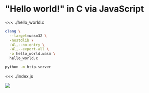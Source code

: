 # "Hello world!" in C via JavaScript



<<< ./hello_world.c

```sh
clang \
  --target=wasm32 \
  -nostdlib \
  -Wl,--no-entry \
  -Wl,--export-all \
  -o hello_world.wasm \
  hello_world.c
```

```sh
python -m http.server
```

<<< ./index.js

![](https://i.imgur.com/jG8gc6p.png)
